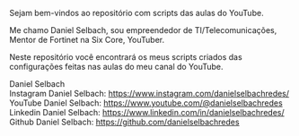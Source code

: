 Sejam bem-vindos ao repositório com scripts das aulas do YouTube.

Me chamo Daniel Selbach, sou empreendedor de TI/Telecomunicações, Mentor de Fortinet na Six Core, YouTuber.

Neste repositório você encontrará os meus scripts criados das configurações feitas nas aulas do meu canal do YouTube.

Daniel Selbach<br>
Instagram Daniel Selbach: https://www.instagram.com/danielselbachredes/<br>
YouTube Daniel Selbach: https://www.youtube.com/@danielselbachredes<br>
Linkedin Daniel Selbach: https://www.linkedin.com/in/danielselbachredes/<br>
Github Daniel Selbach: https://github.com/danielselbachredes<br>
